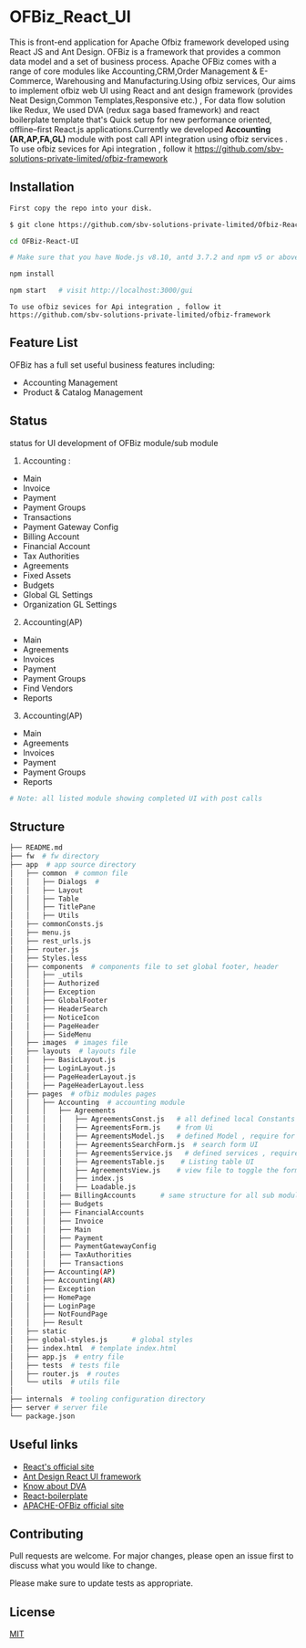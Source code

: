 



# OFBiz_React_UI
This is front-end application for Apache Ofbiz framework developed using React JS and Ant Design. OFBiz is a framework that provides a common data model and a set of business process. Apache OFBiz comes with a range of core modules like Accounting,CRM,Order Management & E-Commerce, Warehousing and Manufacturing.Using ofbiz services, Our aims to implement ofbiz web UI using React and ant design framework (provides Neat Design,Common Templates,Responsive etc.) , For data flow solution like Redux, We used DVA (redux saga based framework) and react boilerplate template that's Quick setup for new performance oriented, offline–first React.js applications.Currently we  developed   **Accounting (AR,AP,FA,GL)** module with post call API integration using ofbiz services . To use ofbiz sevices for Api integration , follow it https://github.com/sbv-solutions-private-limited/ofbiz-framework

## Installation

```bash
First copy the repo into your disk.

$ git clone https://github.com/sbv-solutions-private-limited/Ofbiz-React-UI.git OFBiz-React-UI

cd OFBiz-React-UI

# Make sure that you have Node.js v8.10, antd 3.7.2 and npm v5 or above installed.

npm install

npm start   # visit http://localhost:3000/gui
```
```
To use ofbiz sevices for Api integration , follow it 
https://github.com/sbv-solutions-private-limited/ofbiz-framework
```
## Feature List
OFBiz has a full set useful business features including:
* Accounting Management
* Product & Catalog Management

##  Status 
status for UI development of OFBiz module/sub module
1. Accounting :
* Main
* Invoice
* Payment
* Payment Groups
* Transactions
* Payment Gateway Config
* Billing Account
* Financial Account
* Tax Authorities
* Agreements
* Fixed Assets
* Budgets 
* Global GL Settings 
* Organization GL Settings 


2. Accounting(AP)
* Main
* Agreements
* Invoices
* Payment
* Payment Groups
* Find Vendors
* Reports

3. Accounting(AP)
* Main
* Agreements
* Invoices
* Payment
* Payment Groups
* Reports


```sh
# Note: all listed module showing completed UI with post calls 
```
## Structure

```sh
├── README.md
├── fw  # fw directory  
├── app  # app source directory 
│   ├── common  # common file
│   │   ├── Dialogs  #
│   │   ├── Layout
│   │   ├── Table
│   │   ├── TitlePane
│   │   ├── Utils
│   ├── commonConsts.js
│   ├── menu.js
│   ├── rest_urls.js
│   ├── router.js
│   ├── Styles.less 
│   ├── components  # components file to set global footer, header 
│   │   ├── _utils
│   │   ├── Authorized
│   │   ├── Exception
│   │   ├── GlobalFooter
│   │   ├── HeaderSearch
│   │   ├── NoticeIcon
│   │   ├── PageHeader
│   │   ├── SideMenu
│   ├── images  # images file
│   ├── layouts  # layouts file
│   │   ├── BasicLayout.js
│   │   ├── LoginLayout.js
│   │   ├── PageHeaderLayout.js
│   │   ├── PageHeaderLayout.less
│   ├── pages  # ofbiz modules pages
│   │   ├── Accounting  # accounting module
│   │   │   ├── Agreements
│   │   │   │   ├── AgreementsConst.js   # all defined local Constants here
│   │   │   │   ├── AgreementsForm.js    # from Ui
│   │   │   │   ├── AgreementsModel.js   # defined Model , require for dva 
│   │   │   │   ├── AgreementsSearchForm.js  # search form UI
│   │   │   │   ├── AgreementsService.js   # defined services , require for dva
│   │   │   │   ├── AgreementsTable.js    # Listing table UI
│   │   │   │   ├── AgreementsView.js    # view file to toggle the form/table 
│   │   │   │   ├── index.js 
│   │   │   │   ├── Loadable.js 
│   │   │   ├── BillingAccounts      # same structure for all sub module / module
│   │   │   ├── Budgets
│   │   │   ├── FinancialAccounts
│   │   │   ├── Invoice
│   │   │   ├── Main
│   │   │   ├── Payment
│   │   │   ├── PaymentGatewayConfig
│   │   │   ├── TaxAuthorities
│   │   │   ├── Transactions
│   │   ├── Accounting(AP) 
│   │   ├── Accounting(AR)
│   │   ├── Exception
│   │   ├── HomePage
│   │   ├── LoginPage
│   │   ├── NotFoundPage
│   │   ├── Result
│   ├── static
│   ├── global-styles.js      # global styles 
│   ├── index.html  # template index.html
│   ├── app.js  # entry file
│   ├── tests  # tests file
│   ├── router.js  # routes
│   └── utils  # utils file
│       
├── internals  # tooling configuration directory
├── server # server file
└── package.json


```


## Useful links
 * [React's official site](https://reactjs.org/) 
 * [Ant Design React UI framework](https://ant.design/)
* [Know about DVA](https://ant.design/docs/react/practical-projects)
 * [React-boilerplate
](https://www.reactboilerplate.com/)  
 * [APACHE-OFBiz official site
](https://ofbiz.apache.org/ofbiz-demos.html)
## Contributing
Pull requests are welcome. For major changes, please open an issue first to discuss what you would like to change.

Please make sure to update tests as appropriate.

## License
[MIT](https://choosealicense.com/licenses/mit/)
